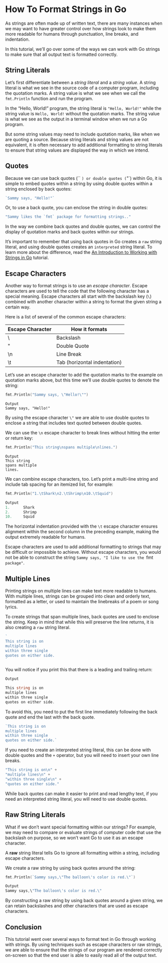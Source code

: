 # How To Format Strings in Go

As strings are often made up of written text, there are many instances when we may want to have greater control over how strings look to make them more readable for humans through punctuation, line breaks, and indentation.

In this tutorial, we’ll go over some of the ways we can work with Go strings to make sure that all output text is formatted correctly.

## String Literals

Let’s first differentiate between a *string literal* and a *string value*. A string literal is what we see in the source code of a computer program, including the quotation marks. A string value is what we see when we call the `fmt.Println` function and run the program.

In the “Hello, World!” program, the string literal is `"Hello, World!"` while the string value is `Hello, World!` without the quotation marks. The string value is what we see as the output in a terminal window when we run a Go program.

But some string values may need to include quotation marks, like when we are quoting a source. Because string literals and string values are not equivalent, it is often necessary to add additional formatting to string literals to ensure that string values are displayed the way in which we intend.

## Quotes

Because we can use back quotes (`` `) or double quotes (`"`) within Go, it is simple to embed quotes within a string by using double quotes within a string enclosed by back quotes:

```go
`Sammy says, "Hello!"`
```

Or, to use a back quote, you can enclose the string in double quotes:

```go
"Sammy likes the `fmt` package for formatting strings.."
```

In the way we combine back quotes and double quotes, we can control the display of quotation marks and back quotes within our strings.

It’s important to remember that using back quotes in Go creates a `raw` string literal, and using double quotes creates an `interpreted` string literal. To learn more about the difference, read the [An Introduction to Working with Strings in Go](https://www.digitalocean.com/community/tutorials/an-introduction-to-working-with-strings-in-go) tutorial.

## Escape Characters

Another way to format strings is to use an *escape character*. Escape characters are used to tell the code that the following character has a special meaning. Escape characters all start with the backslash key (`\`) combined with another character within a string to format the given string a certain way.

Here is a list of several of the common escape characters:

| Escape Character | How it formats               |
| ---------------- | ---------------------------- |
| \\               | Backslash                    |
| \"               | Double Quote                 |
| \n               | Line Break                   |
| \t               | Tab (horizontal indentation) |

Let’s use an escape character to add the quotation marks to the example on quotation marks above, but this time we’ll use double quotes to denote the string:

```go
fmt.Println("Sammy says, \"Hello!\"")
```

```
Output
Sammy says, "Hello!"
```

By using the escape character `\"` we are able to use double quotes to enclose a string that includes text quoted between double quotes.

We can use the `\n` escape character to break lines without hitting the enter or return key:

```go
fmt.Println("This string\nspans multiple\nlines.")
```

```
Output
This string
spans multiple
lines.
```

We can combine escape characters, too. Let’s print a multi-line string and include tab spacing for an itemized list, for example:

```go
fmt.Println("1.\tShark\n2.\tShrimp\n10.\tSquid")
```

```go
Output
1.      Shark
2.      Shrimp
10.     Squid
```

The horizontal indentation provided with the `\t` escape character ensures alignment within the second column in the preceding example, making the output extremely readable for humans.

Escape characters are used to add additional formatting to strings that may be difficult or impossible to achieve. Without escape characters, you would not be able to construct the string `Sammy says, "I like to use the `fmt` package"`.

## Multiple Lines

Printing strings on multiple lines can make text more readable to humans. With multiple lines, strings can be grouped into clean and orderly text, formatted as a letter, or used to maintain the linebreaks of a poem or song lyrics.

To create strings that span multiple lines, back quotes are used to enclose the string. Keep in mind that while this will preserve the line returns, it is also creating a `raw` string literal.

```go
`
This string is on 
multiple lines
within three single 
quotes on either side.
`
```

You will notice if you print this that there is a leading and trailing return:

```go
Output

This string is on 
multiple lines
within three single 
quotes on either side.

```

To avoid this, you need to put the first line immediately following the back quote and end the last with the back quote.

```go
`This string is on 
multiple lines
within three single 
quotes on either side.`
```

If you need to create an interpreted string literal, this can be done with double quotes and the `+` operator, but you will need to insert your own line breaks.

```go
"This string is on\n" +
"multiple lines\n" +
"within three single\n" +
"quotes on either side."
```

While back quotes can make it easier to print and read lengthy text, if you need an interpreted string literal, you will need to use double quotes.

## Raw String Literals

What if we don’t want special formatting within our strings? For example, we may need to compare or evaluate strings of computer code that use the backslash on purpose, so we won’t want Go to use it as an escape character.

A **raw** string literal tells Go to ignore all formatting within a string, including escape characters.

We create a raw string by using back quotes around the string:

```go
fmt.Println(`Sammy says,\"The balloon\'s color is red.\"`)
```

```go
Output
Sammy says,\"The balloon\'s color is red.\"
```

By constructing a raw string by using back quotes around a given string, we can retain backslashes and other characters that are used as escape characters.

## Conclusion

This tutorial went over several ways to format text in Go through working with strings. By using techniques such as escape characters or raw strings, we are able to ensure that the strings of our program are rendered correctly on-screen so that the end user is able to easily read all of the output text.